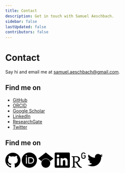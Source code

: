 ```yaml
---
title: Contact
description: Get in touch with Samuel Aeschbach.
sidebar: false
lastUpdated: false
contributors: false
---
```


# Contact

Say hi and email me at [samuel.aeschbach@gmail.com](mailto:samuel.aeschbach@gmail.com). 

## Find me on
- [GitHub](https://github.com/samuelae)
- [ORCID](https://orcid.org/0000-0002-6167-4901)
- [Google Scholar](https://scholar.google.com/citations?user=-C_YFkQAAAAJ&hl)
- [LinkedIn](https://www.linkedin.com/in/samuel-aeschbach/)
- [ResearchGate](https://www.researchgate.net/profile/Samuel-Aeschbach)
- [Twitter](https://twitter.com/paemmel)

## Find me on
[![GitHub](images/github.svg)](https://github.com/samuelae)
[![ORCID](images/orcid.svg)](https://orcid.org/0000-0002-6167-4901)
[![Google Scholar](images/googlescholar.svg)](https://scholar.google.com/citations?user=-C_YFkQAAAAJ&hl)
[![LinkedIn](images/linkedin.svg)](https://www.linkedin.com/in/samuel-aeschbach/)
[![ResearchGate](images/researchgate.svg)](https://www.researchgate.net/profile/Samuel-Aeschbach)
[![Twitter](images/twitter.svg)](https://twitter.com/paemmel)
